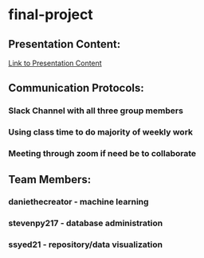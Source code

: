# final-project

## Presentation Content:
[Link to Presentation Content](https://github.com/ssyed21/final-project/blob/main/UCB_Bootcamp_Final.pptx)

## Communication Protocols:
### Slack Channel with all three group members
### Using class time to do majority of weekly work
### Meeting through zoom if need be to collaborate

## Team Members:
### daniethecreator - machine learning
### stevenpy217 - database administration
### ssyed21 - repository/data visualization
